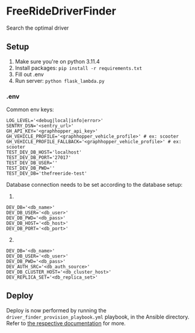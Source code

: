 # FreeRideDriverFinder
Search the optimal driver

## Setup
1. Make sure you're on python 3.11.4
2. Install packages: `pip install -r requirements.txt`
3. Fill out .env
4. Run server: `python flask_lambda.py`

### .env
Common env keys:
```
LOG_LEVEL='<debug|local|info|error>'
SENTRY_DSN='<sentry_url>'
GH_API_KEY='<graphhopper_api_key>'
GH_VEHICLE_PROFILE='<graphhopper_vehicle_profile>' # ex: scooter
GH_VEHICLE_PROFILE_FALLBACK='<graphhopper_vehicle_profile>' # ex: scooter
TEST_DEV_DB_HOST='localhost'
TEST_DEV_DB_PORT='27017'
TEST_DEV_DB_USER=''
TEST_DEV_DB_PWD=''
TEST_DEV_DB='thefreeride-test'
```

Database connection needs to be set according to the database setup:

1)
```
DEV_DB='<db_name>'
DEV_DB_USER='<db_user>'
DEV_DB_PWD='<db_pass>'
DEV_DB_HOST='<db_host>'
DEV_DB_PORT='<db_port>'
```

2)
```
DEV_DB='<db_name>'
DEV_DB_USER='<db_user>'
DEV_DB_PWD='<db_pass>'
DEV_AUTH_SRC='<db_auth_source>'
DEV_DB_CLUSTER_HOST='<db_cluster_host>'
DEV_REPLICA_SET='<db_replica_set>'
```

## Deploy
Deploy is now performed by running the `driver_finder_provision_playbook.yml` playbook, in the Ansible directory. Refer to [the respective documentation](../../ansible/README.md) for more.
